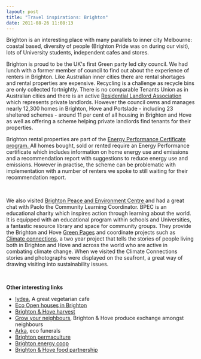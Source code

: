 ```yaml
---
layout: post
title: "Travel inspirations: Brighton"
date: 2011-08-26 11:08:13
---
```


Brighton is an interesting place with many parallels to inner city Melbourne: coastal based, diversity of people (Brighton Pride was on during our visit), lots of University students, independent cafes and stores.

Brighton is proud to be the UK's first Green party led city council. We had lunch with a former member of council to find out about the experience of renters in Brighton. Like Australian inner cities there are rental shortages and rental properties are expensive. Recycling is a challenge as recycle bins are only collected fortnightly. There is no comparable Tenants Union as in Australian cities and there is an active [Residential Landlord Association][1] which represents private landlords. However the council owns and manages nearly 12,300 homes in Brighton, Hove and Portslade - including 23 sheltered schemes - around 11 per cent of all housing in Brighton and Hove as well as offering a scheme helping private landlords find tenants for their properties.

 [1]: http://www.rla.org.uk/

<p style="margin-bottom: 0in">
  Brighton rental properties are part of the <a href="http://www.direct.gov.uk/en/HomeAndCommunity/BuyingAndSellingYourHome/Energyperformancecertificates/index.htm" target="_blank">Energy Performance Certificate program. </a>All homes bought, sold or rented require an Energy Performance certificate which includes information on home energy use and emissions and a recommendation report with suggestions to reduce energy use and emissions. However in practise, the scheme can be problematic with implementation with a number of renters we spoke to still waiting for their recommendation report.
</p>

<p style="margin-bottom: 0in">
   
</p>

<p style="margin-bottom: 0in">
  We also visited <a href="http://bpec.org/">Brighton Peace and Environment Centre </a>and had a great chat with Paolo the Community Learning Coordinator. BPEC is an educational charity which inspires action through learning about the world. It is equipped with an educational program within schools and Universities, a fantastic resource library and space for community groups. They provide the Brighton and Hove <a href="http://www.bpec.org/what-we-do/green-pages">Green Pages</a> and coordinate projects such as <a href="http://www.climateconnections.org.uk/">Climate connections</a>, a two year project that tells the stories of people living both in Brighton and Hove and across the world who are active in combating climate change. When we visited the Climate Connections stories and photographs were displayed on the seafront, a great way of drawing visiting into sustainability issues.
</p>

<p style="margin-bottom: 0in;">
   
</p>

**Other interesting links**

*   <a href="http://www.iydea.co.uk" target="_blank">Iydea</a>, A great vegetarian cafe
*   <a href="http://www.ecoopenhouses.org" target="_blank">Eco Open houses in Brighton</a>
*   <a href="http://www.harvest-bh.org.uk" target="_blank">Brighton & Hove harvest</a>
*   <a href="http://www.growyourneighboursown.org.uk" target="_blank">Grow your neighbours</a>, Brighton & Hove produce exchange amongst neighbours
*   <a href="http://www.arkafunerals.co.uk" target="_blank">Arka</a>, eco funerals
*   <a href="http://www.brightonpermaculture.co.uk" target="_blank">Brighton permaculture</a>
*   <a href="http://www.brightonenergy.org.uk" target="_blank">Brighton energy coop</a>
*   <a href="http://www.bhfood.org.uk" target="_blank">Brighton & Hove food partnership</a>